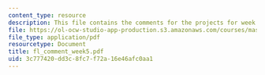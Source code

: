 ```yaml
---
content_type: resource
description: This file contains the comments for the projects for week 5 by the student.
file: https://ol-ocw-studio-app-production.s3.amazonaws.com/courses/mas-961-ambient-intelligence-spring-2005/3c777420dd3c8fc7f72a16e46afc0aa1_fl_comment_week5.pdf
file_type: application/pdf
resourcetype: Document
title: fl_comment_week5.pdf
uid: 3c777420-dd3c-8fc7-f72a-16e46afc0aa1
---
```

